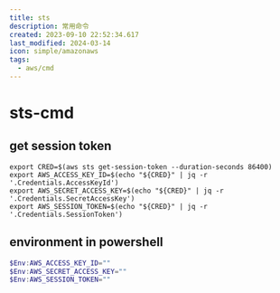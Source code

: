 ```yaml
---
title: sts
description: 常用命令
created: 2023-09-10 22:52:34.617
last_modified: 2024-03-14
icon: simple/amazonaws
tags:
  - aws/cmd
---
```

# sts-cmd
## get session token

```
export CRED=$(aws sts get-session-token --duration-seconds 86400)
export AWS_ACCESS_KEY_ID=$(echo "${CRED}" | jq -r '.Credentials.AccessKeyId')
export AWS_SECRET_ACCESS_KEY=$(echo "${CRED}" | jq -r '.Credentials.SecretAccessKey')
export AWS_SESSION_TOKEN=$(echo "${CRED}" | jq -r '.Credentials.SessionToken')

```

## environment in powershell
```powershell
$Env:AWS_ACCESS_KEY_ID=""
$Env:AWS_SECRET_ACCESS_KEY=""
$Env:AWS_SESSION_TOKEN=""

```



